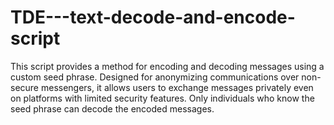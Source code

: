 # TDE---text-decode-and-encode-script
This script provides a method for encoding and decoding messages using a custom seed phrase. Designed for anonymizing communications over non-secure messengers, it allows users to exchange messages privately even on platforms with limited security features. Only individuals who know the seed phrase can decode the encoded messages.
